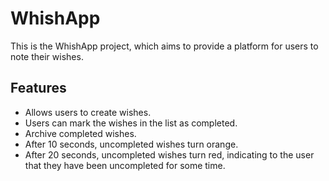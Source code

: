 # WhishApp

This is the WhishApp project, which aims to provide a platform for users to note their wishes.

## Features
- Allows users to create wishes.
- Users can mark the wishes in the list as completed.
- Archive completed wishes.
- After 10 seconds, uncompleted wishes turn orange.
- After 20 seconds, uncompleted wishes turn red, indicating to the user that they have been uncompleted for some time.

